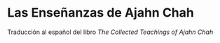 # Las Enseñanzas de Ajahn Chah

Traducción al español del libro *The Collected Teachings of Ajahn Chah*
